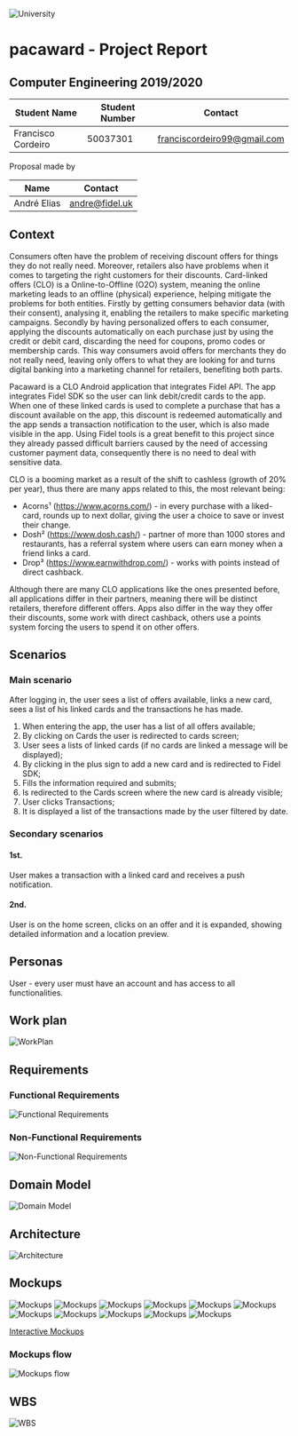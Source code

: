 ![University](https://www.iade.europeia.pt/hs-fs/hubfs/IADE-SITE/static/ue-iade-h75.png?width=444&name=ue-iade-h75.png)

# pacaward - Project Report

## Computer Engineering 2019/2020 

Student Name | Student Number | Contact
------------ | ------------- | -------------
Francisco Cordeiro | 50037301 | franciscordeiro99@gmail.com

Proposal made by

Name | Contact 
------------ | ------------- 
André Elias | andre@fidel.uk 


## Context

Consumers often have the problem of receiving discount offers for things they do not really need. Moreover, retailers also have problems when it comes to targeting the right customers for their discounts.
Card-linked offers (CLO) is a Online-to-Offline (O2O) system, meaning the online marketing leads to an offline (physical) experience, helping mitigate the problems for both entities. Firstly by getting consumers behavior data (with their consent), analysing it, enabling the retailers to make specific marketing campaigns. Secondly by having personalized offers to each consumer, applying the discounts automatically on each purchase just by using the credit or debit card, discarding the need for coupons, promo codes or membership cards.
This way consumers avoid offers for merchants they do not really need, leaving only offers to what they are looking for and turns digital banking into a marketing channel for retailers, benefiting both parts.

Pacaward is a CLO Android application that integrates Fidel API. The app integrates Fidel SDK so the user can link debit/credit cards to the app. When one of these linked cards is used to complete a purchase that has a discount available on the app, this discount is redeemed automatically and the app sends a transaction notification to the user, which is also made visible in the app.
Using Fidel tools is a great benefit to this project since they already passed difficult barriers caused by the need of accessing customer payment data, consequently there is no need to deal with sensitive data. 

CLO is a booming market as a result of the shift to cashless (growth of 20% per year), thus there are many apps related to this, the most relevant being:
* Acorns¹ (https://www.acorns.com/) - in every purchase with a liked-card, rounds up to next dollar, giving the user a choice to save or invest their change.</li>
* Dosh² (https://www.dosh.cash/) - partner of more than 1000 stores and restaurants, has a referral system where users can earn money when a friend links a card.</li> 
* Drop³ (https://www.earnwithdrop.com/) - works with points instead of direct cashback.</li>

Although there are many CLO applications like the ones presented before, all applications differ in their partners, meaning there will be distinct retailers, therefore different offers. Apps also differ in the way they offer their discounts, some work with direct cashback, others use a points system forcing the users to spend it on other offers.


## Scenarios
### Main scenario

After logging in, the user sees a list of offers available, links a new card, sees a list of his linked
cards and the transactions he has made.

1. When entering the app, the user has a list of all offers available;
2. By clicking on Cards the user is redirected to cards screen;
3. User sees a lists of linked cards (if no cards are linked a message will be displayed);
4. By clicking in the plus sign to add a new card and is redirected to Fidel SDK;
5. Fills the information required and submits;
6. Is redirected to the Cards screen where the new card is already visible;
7. User clicks Transactions;
8. It is displayed a list of the transactions made by the user filtered by date.

### Secondary scenarios

#### 1st.
User makes a transaction with a linked card and receives a push notification.
 
#### 2nd.
User is on the home screen, clicks on an offer and it is expanded, showing detailed information and a location preview.

## Personas
User - every user must have an account and has access to all functionalities.

## Work plan
![WorkPlan](https://raw.githubusercontent.com/c0rdeiro/pacaward/master/Deliverables/Attachments/workplanv2.jpg)

## Requirements

### Functional Requirements
![Functional Requirements](https://raw.githubusercontent.com/c0rdeiro/pacaward/master/Deliverables/Attachments/FR.jpg)

### Non-Functional Requirements
![Non-Functional Requirements](https://raw.githubusercontent.com/c0rdeiro/pacaward/master/Deliverables/Attachments/NFR.jpg)

## Domain Model
![Domain Model](https://raw.githubusercontent.com/c0rdeiro/pacaward/master/Deliverables/Attachments/DomainModel.jpg)

## Architecture
![Architecture](https://raw.githubusercontent.com/c0rdeiro/pacaward/master/Deliverables/Attachments/pacaward_architecture.png)
## Mockups

![Mockups](https://raw.githubusercontent.com/c0rdeiro/pacaward/master/Deliverables/Attachments/mockups/001.Splash%20screen.png)
![Mockups](https://raw.githubusercontent.com/c0rdeiro/pacaward/master/Deliverables/Attachments/mockups/002.Initial%20screen.png)
![Mockups](https://raw.githubusercontent.com/c0rdeiro/pacaward/master/Deliverables/Attachments/mockups/003.Login%20screen.png)
![Mockups](https://raw.githubusercontent.com/c0rdeiro/pacaward/master/Deliverables/Attachments/mockups/004.Sign%20up%20screen.png)
![Mockups](https://raw.githubusercontent.com/c0rdeiro/pacaward/master/Deliverables/Attachments/mockups/005.Main%20page.png)
![Mockups](https://raw.githubusercontent.com/c0rdeiro/pacaward/master/Deliverables/Attachments/mockups/007.Main%20page%20–%20detailed%20offer.png)
![Mockups](https://raw.githubusercontent.com/c0rdeiro/pacaward/master/Deliverables/Attachments/mockups/008.Transactions.png)
![Mockups](https://raw.githubusercontent.com/c0rdeiro/pacaward/master/Deliverables/Attachments/mockups/009.Cards[1].png)
![Mockups](https://raw.githubusercontent.com/c0rdeiro/pacaward/master/Deliverables/Attachments/mockups/011.Cards[2].png)
![Mockups](https://raw.githubusercontent.com/c0rdeiro/pacaward/master/Deliverables/Attachments/mockups/012.Card%20Delete.png)
![Mockups](https://raw.githubusercontent.com/c0rdeiro/pacaward/master/Deliverables/Attachments/mockups/006.Log%20out.png)

[Interactive Mockups](https://xd.adobe.com/view/fb51c454-218f-44e2-6668-dec95376cf5d-8d60/?fullscreen=off&hints=on)

### Mockups flow
![Mockups flow](https://raw.githubusercontent.com/c0rdeiro/pacaward/master/Deliverables/Attachments/mockups_flow.png)

## WBS
![WBS](https://raw.githubusercontent.com/c0rdeiro/pacaward/master/Deliverables/Attachments/wbs.png)
